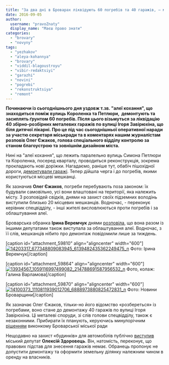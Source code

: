 ```yaml
---
title: "За два дні в Броварах ліквідують 60 погребів та 40 гаражів, – міськрада"
date: 2016-09-05
author: 
  username: "pravoZnaty"
  display_name: "Маєш право знати"
categories: 
  - "brovary"
  - "novyny"
tags: 
  - "yezhakov"
  - "aleya-kohannya"
  - "brovary"
  - "viddil-blagoustroyu"
  - "vibir-redaktsiyi"
  - "garazhi"
  - "novini"
  - "pogrebi"
  - "rekonstruktsiya"
  - "remont"
---
```


**Починаючи із сьогоднішнього дня уздовж т.зв. "алеї кохання", що знаходиться поміж вулиць Короленка та Петлюри,  демонтують та засиплять ґрунтом 60 погребів. Після цього візьмуться за ліквідацію 40 збірно-розбірних металевих гаражів по вулиці Ігоря Завірюхіна, що біля дитячої лікарні. Про це під час сьогоднішньої оперативної наради за участю секретаря міськради та в коментарях нашим журналістам розповів Олег Єжаков, голова спеціального відділу контролю за станом благоустрою та зовнішнім дизайном міста.**

Нині на "алеї кохання", що лежить паралельно вулиць Симона Петлюри та Короленка, посеред кварталу, проводиться реконструкція, зокрема прокладають нові доріжки. Нагадаємо, раніше тут, обабіч пішохідної дороги, [демонтували гаражі](https://mpz.brovary.org/sogodni-na-korolenka-demontuvaly-nezakonni-garazhi-foto-video/). Тепер дійшла черга і до погребів, якими користуються місцеві мешканці.

Як зазначив **Олег Єжаков**, погреби перебувають поза законом: їх будували самовільно, усі вони влаштовані на території, яка належить місту. З розповідей свідків, днями на захист своїх підземних володінь виступили близько 20 місцевих мешканців. Водночас, - переконує керівник спецвідділу, - інші жителі висловлюються проти погребів і за облаштування алеї.

Броварська обранка **Ірина Веремчук** днями [розповіла](https://www.facebook.com/groups/brovary/permalink/1349654598397836/), що вона разом із іншими депутатами також виступала за облаштування алеї. Водночас, з її слів, мешканців нібито про демонтаж повідомили лише за тиждень.

\[caption id="attachment\_59810" align="aligncenter" width="600"\][![14203317_677348809083945_6139482435362249475_n](https://mpz.brovary.org/wp-content/uploads/2016/09/14203317_677348809083945_6139482435362249475_n.jpg)](https://mpz.brovary.org/wp-content/uploads/2016/09/14203317_677348809083945_6139482435362249475_n.jpg) Фото: Ірина Веремчук\[/caption\]

\[caption id="attachment\_59864" align="aligncenter" width="600"\][![13934567_1059116997499082_214788691587956532_n](https://mpz.brovary.org/wp-content/uploads/2016/09/13934567_1059116997499082_214788691587956532_n-1.jpg)](https://mpz.brovary.org/wp-content/uploads/2016/09/13934567_1059116997499082_214788691587956532_n-1.jpg) Фото, колаж: Галина Варламова\[/caption\]

\[caption id="attachment\_59870" align="aligncenter" width="600"\][![14100373_1110811939012706_6888973880825472831_n](https://mpz.brovary.org/wp-content/uploads/2016/09/14100373_1110811939012706_6888973880825472831_n.jpg)](https://mpz.brovary.org/wp-content/uploads/2016/09/14100373_1110811939012706_6888973880825472831_n.jpg) Фото: Новини Броварщини\[/caption\]

Як зазначає Олег Єжаков, тільки-но його відомство «розбереться» із погребами, воно стане до демонтажу 40 гаражів по вулиці Ігоря Завірюхіна. Ці металеві споруди, зі слів голови спецвідділу, також є незаконними. Прибирати їх планують, керуючись минулорічним [рішенням](http://docs.brovary.org/p31629/01.12.2015/724) виконкому Броварської міської ради

Нещодавно на захист «будинків» для автомобілів публічно [виступив](https://www.facebook.com/groups/brovary/permalink/1347017285328234/) міський депутат **Олексій Здоровець**. Він, натомість, переконує, що правових підстав для знесення гаражів немає. Обранець пропонує не допустити демонтажу та оформити земельну ділянку належним чином в оренду на власників.
